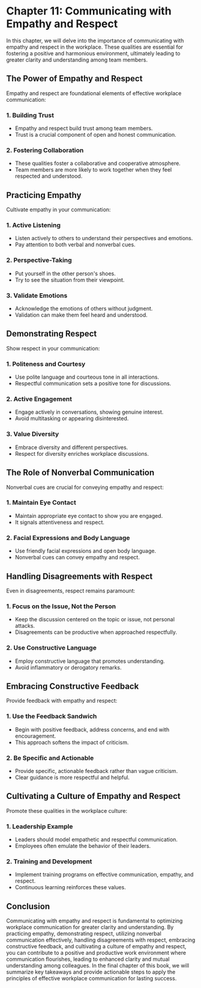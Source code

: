 Chapter 11: Communicating with Empathy and Respect
==================================================

In this chapter, we will delve into the importance of communicating with empathy and respect in the workplace. These qualities are essential for fostering a positive and harmonious environment, ultimately leading to greater clarity and understanding among team members.

The Power of Empathy and Respect
--------------------------------

Empathy and respect are foundational elements of effective workplace communication:

### **1. Building Trust**

* Empathy and respect build trust among team members.
* Trust is a crucial component of open and honest communication.

### **2. Fostering Collaboration**

* These qualities foster a collaborative and cooperative atmosphere.
* Team members are more likely to work together when they feel respected and understood.

Practicing Empathy
------------------

Cultivate empathy in your communication:

### **1. Active Listening**

* Listen actively to others to understand their perspectives and emotions.
* Pay attention to both verbal and nonverbal cues.

### **2. Perspective-Taking**

* Put yourself in the other person's shoes.
* Try to see the situation from their viewpoint.

### **3. Validate Emotions**

* Acknowledge the emotions of others without judgment.
* Validation can make them feel heard and understood.

Demonstrating Respect
---------------------

Show respect in your communication:

### **1. Politeness and Courtesy**

* Use polite language and courteous tone in all interactions.
* Respectful communication sets a positive tone for discussions.

### **2. Active Engagement**

* Engage actively in conversations, showing genuine interest.
* Avoid multitasking or appearing disinterested.

### **3. Value Diversity**

* Embrace diversity and different perspectives.
* Respect for diversity enriches workplace discussions.

The Role of Nonverbal Communication
-----------------------------------

Nonverbal cues are crucial for conveying empathy and respect:

### **1. Maintain Eye Contact**

* Maintain appropriate eye contact to show you are engaged.
* It signals attentiveness and respect.

### **2. Facial Expressions and Body Language**

* Use friendly facial expressions and open body language.
* Nonverbal cues can convey empathy and respect.

Handling Disagreements with Respect
-----------------------------------

Even in disagreements, respect remains paramount:

### **1. Focus on the Issue, Not the Person**

* Keep the discussion centered on the topic or issue, not personal attacks.
* Disagreements can be productive when approached respectfully.

### **2. Use Constructive Language**

* Employ constructive language that promotes understanding.
* Avoid inflammatory or derogatory remarks.

Embracing Constructive Feedback
-------------------------------

Provide feedback with empathy and respect:

### **1. Use the Feedback Sandwich**

* Begin with positive feedback, address concerns, and end with encouragement.
* This approach softens the impact of criticism.

### **2. Be Specific and Actionable**

* Provide specific, actionable feedback rather than vague criticism.
* Clear guidance is more respectful and helpful.

Cultivating a Culture of Empathy and Respect
--------------------------------------------

Promote these qualities in the workplace culture:

### **1. Leadership Example**

* Leaders should model empathetic and respectful communication.
* Employees often emulate the behavior of their leaders.

### **2. Training and Development**

* Implement training programs on effective communication, empathy, and respect.
* Continuous learning reinforces these values.

Conclusion
----------

Communicating with empathy and respect is fundamental to optimizing workplace communication for greater clarity and understanding. By practicing empathy, demonstrating respect, utilizing nonverbal communication effectively, handling disagreements with respect, embracing constructive feedback, and cultivating a culture of empathy and respect, you can contribute to a positive and productive work environment where communication flourishes, leading to enhanced clarity and mutual understanding among colleagues. In the final chapter of this book, we will summarize key takeaways and provide actionable steps to apply the principles of effective workplace communication for lasting success.
